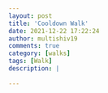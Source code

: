 ```yaml
---
layout: post
title: 'Cooldown Walk'
date: 2021-12-22 17:22:24
author: multishiv19
comments: true
category: [walks]
tags: [Walk]
description: |
    
---
```





<div width='100%' class='strava-embed-placeholder' data-embed-type='activity' data-embed-id='6413425587'></div>
<script src='https://strava-embeds.com/embed.js'></script>
